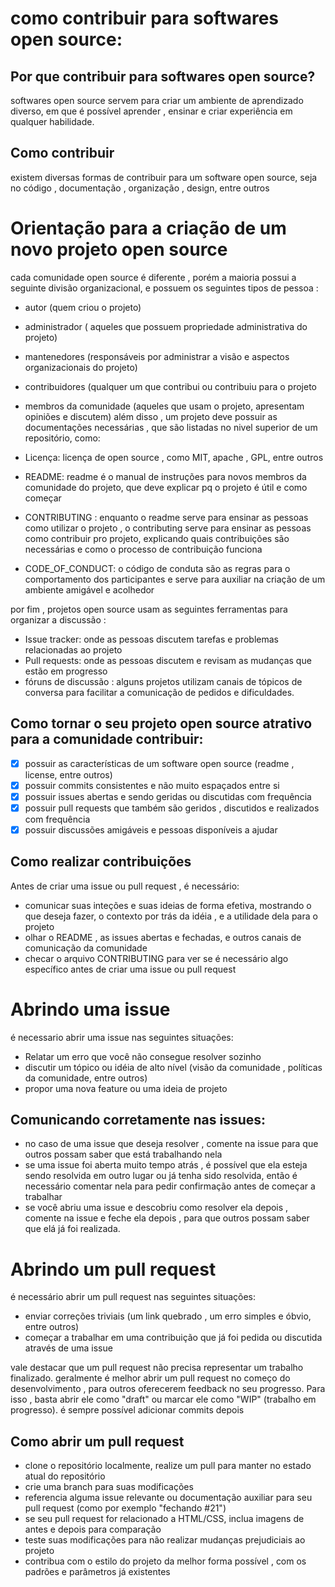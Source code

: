 # **como contribuir para softwares open source:**

## Por que contribuir para softwares open source?
softwares open source servem para criar um ambiente de aprendizado diverso, em que é possível aprender , ensinar e criar experiência em qualquer habilidade.

## Como contribuir
existem diversas formas de contribuir para um software open source, seja no código , documentação , organização , design, entre outros

# **Orientação para a criação de um novo projeto open source**
cada comunidade open source é diferente , porém a maioria possui a seguinte divisão organizacional, e possuem os seguintes tipos de pessoa :
* autor (quem criou o projeto)
* administrador ( aqueles que possuem propriedade administrativa do projeto)
* mantenedores (responsáveis por administrar a visão e aspectos organizacionais do projeto)
* contribuidores (qualquer um que contribui ou contribuiu para o projeto
* membros da comunidade (aqueles que usam o projeto, apresentam opiniões e discutem)
além disso , um projeto deve possuir as documentações necessárias , que são listadas no nivel superior de um repositório, como:

* Licença: licença de open source , como MIT, apache , GPL, entre outros
* README: readme é o manual de instruções para novos membros da comunidade do projeto, que deve explicar pq o projeto é útil e como começar
* CONTRIBUTING : enquanto o readme serve para ensinar as pessoas como utilizar o projeto , o contributing serve para ensinar as pessoas como contribuir pro projeto, explicando quais contribuições são necessárias e como o processo de contribuição funciona 
* CODE_OF_CONDUCT: o código de conduta são as regras para o comportamento dos participantes e serve para auxiliar na criação de um ambiente amigável e acolhedor

por fim , projetos open source usam as seguintes ferramentas para organizar a discussão :

* Issue tracker: onde as pessoas discutem tarefas e problemas relacionadas ao projeto
* Pull requests: onde as pessoas discutem e revisam as mudanças que estão em progresso
* fóruns de discussão : alguns projetos utilizam canais de tópicos de conversa para facilitar a comunicação de pedidos e dificuldades.

## **Como tornar o seu projeto open source atrativo para a comunidade contribuir:**

- [x] possuir as características de um software open source (readme , license, entre outros)
- [x] possuir commits consistentes e não muito espaçados entre si
- [x] possuir issues abertas e sendo geridas ou discutidas com frequência
- [x] possuir pull requests que também são geridos , discutidos e realizados com frequência
- [x] possuir discussões amigáveis e pessoas disponíveis a ajudar

## Como realizar contribuições
Antes de criar uma issue ou pull request , é necessário:

* comunicar  suas inteções e suas ideias de forma efetiva, mostrando o que deseja fazer, o contexto por trás da idéia , e a utilidade dela para o projeto
* olhar o README , as issues abertas e fechadas, e outros canais de comunicação da comunidade
* checar o arquivo CONTRIBUTING para ver se é necessário algo específico antes de criar uma issue ou pull request

# **Abrindo uma issue**
é necessario abrir uma issue nas seguintes situações:

* Relatar um erro que você não consegue resolver sozinho
* discutir um tópico ou idéia de alto nível (visão da comunidade , políticas da comunidade, entre outros)
* propor uma nova feature ou uma ideia de projeto

## Comunicando corretamente nas issues:

* no caso de uma issue que deseja resolver , comente na issue para que outros possam saber que está trabalhando nela
* se uma issue foi aberta muito tempo atrás , é possível que ela esteja sendo resolvida em outro lugar  ou já tenha sido resolvida, então é necessário comentar nela para pedir confirmação antes de começar a trabalhar
* se você abriu uma issue e descobriu como resolver ela depois , comente na issue e feche ela depois , para que outros possam saber que elá já foi realizada.

# **Abrindo um pull request**

é necessário abrir um pull request nas seguintes situações:

* enviar correções triviais (um link quebrado , um erro simples e óbvio, entre outros)
* começar a trabalhar em uma contribuição que já foi pedida ou discutida através de uma issue

vale destacar que um pull request não precisa representar um trabalho finalizado. geralmente é melhor abrir um pull request no começo do desenvolvimento , para outros oferecerem feedback no seu progresso. Para isso , basta abrir ele como "draft" ou marcar ele como "WIP" (trabalho em progresso). é sempre possível adicionar commits depois

## Como abrir um pull request
* clone o repositório localmente, realize um pull para manter no estado atual do repositório
* crie uma branch para suas modificações
* referencia alguma issue relevante ou documentação auxiliar para seu pull request (como por exemplo "fechando #21")
* se seu pull request for relacionado a  HTML/CSS, inclua imagens de antes e depois para comparação 
* teste suas modificações para não realizar mudanças prejudiciais ao projeto
* contribua com o estilo do projeto da melhor forma possível , com os padrões e parâmetros já existentes

